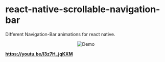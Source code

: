 # react-native-scrollable-navigation-bar
  Different Navigation-Bar animations for react native.<br>
<p align="center">
  <img src="https://raw.githubusercontent.com/zobeirhamid/react-native-scrollable-navigation-bar/master/demo.gif" alt="Demo" /><br>
</p>
  <a href="https://youtu.be/l3z7H_jqKXM"><strong>https://youtu.be/l3z7H_jqKXM</strong></a>
